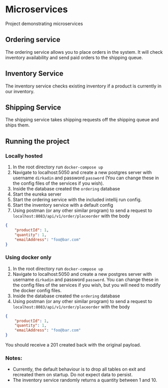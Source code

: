 # Microservices
Project demonstrating microservices

## Ordering service
The ordering service allows you to place orders in the system. It will check inventory availability and send paid orders to the shipping queue.

## Inventory Service
The inventory service checks existing inventory if a product is currently in our inventory.

## Shipping Service
The shipping service takes shipping requests off the shipping queue and ships them.

## Running the project
### Locally hosted
1. In the root directory run `docker-compose up`
1. Navigate to localhost:5050 and create a new postgres server with username `dirkadin` and password `password` (You can change these in the config files of the services if you wish).
1. Inside the database created the `ordering` database
1. Start the eureka server
1. Start the ordering service with the included intellij run config.
1. Start the inventory service with a default config
1. Using postman (or any other similar program) to send a request to `localhost:8083/api/v1/order/placeorder` with the body

```json
{
    "productId": 1,
    "quantity": 1,
    "emailAddress": "foo@bar.com"
}
```

### Using docker only
1. In the root directory run `docker-compose up`
1. Navigate to localhost:5050 and create a new postgres server with username `dirkadin` and password `password`. You can change these in the config files of the services if you wish, but you will need to modify the docker config files.
1. Inside the database created the `ordering` database
1. Using postman (or any other similar program) to send a request to `localhost:8083/api/v1/order/placeorder` with the body

```json
{
    "productId": 1,
    "quantity": 1,
    "emailAddress": "foo@bar.com"
}
```


You should receive a 201 created back with the original payload.

### Notes:
- Currently, the default behaviour is to drop all tables on exit and recreated them on startup. Do not expect data to persist.
- The inventory service randomly returns a quantity between 1 and 10.